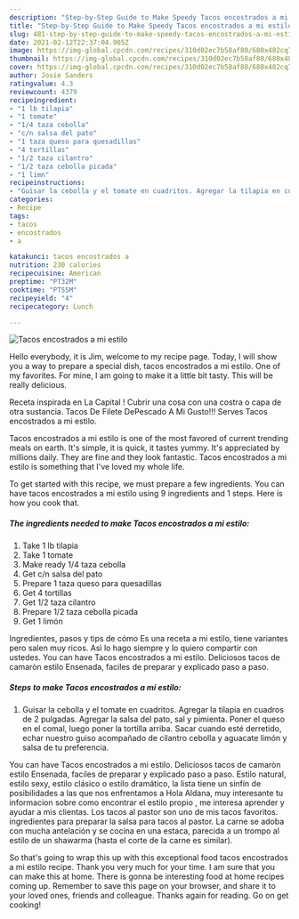 ```yaml
---
description: "Step-by-Step Guide to Make Speedy Tacos encostrados a mi estilo"
title: "Step-by-Step Guide to Make Speedy Tacos encostrados a mi estilo"
slug: 481-step-by-step-guide-to-make-speedy-tacos-encostrados-a-mi-estilo
date: 2021-02-12T22:37:04.905Z
image: https://img-global.cpcdn.com/recipes/310d02ec7b58af80/680x482cq70/tacos-encostrados-a-mi-estilo-recipe-main-photo.jpg
thumbnail: https://img-global.cpcdn.com/recipes/310d02ec7b58af80/680x482cq70/tacos-encostrados-a-mi-estilo-recipe-main-photo.jpg
cover: https://img-global.cpcdn.com/recipes/310d02ec7b58af80/680x482cq70/tacos-encostrados-a-mi-estilo-recipe-main-photo.jpg
author: Josie Sanders
ratingvalue: 4.3
reviewcount: 4379
recipeingredient:
- "1 lb tilapia"
- "1 tomate"
- "1/4 taza cebolla"
- "c/n salsa del pato"
- "1 taza queso para quesadillas"
- "4 tortillas"
- "1/2 taza cilantro"
- "1/2 taza cebolla picada"
- "1 limn"
recipeinstructions:
- "Guisar la cebolla y el tomate en cuadritos. Agregar la tilapia en cuadros de 2 pulgadas. Agregar la salsa del pato, sal y pimienta. Poner el queso en el comal, luego poner la tortilla arriba. Sacar cuando esté derretido, echar nuestro guiso acompañado de cilantro cebolla y aguacate limón y salsa de tu preferencia."
categories:
- Recipe
tags:
- tacos
- encostrados
- a

katakunci: tacos encostrados a 
nutrition: 230 calories
recipecuisine: American
preptime: "PT32M"
cooktime: "PT55M"
recipeyield: "4"
recipecategory: Lunch

---
```



![Tacos encostrados a mi estilo](https://img-global.cpcdn.com/recipes/310d02ec7b58af80/680x482cq70/tacos-encostrados-a-mi-estilo-recipe-main-photo.jpg)

Hello everybody, it is Jim, welcome to my recipe page. Today, I will show you a way to prepare a special dish, tacos encostrados a mi estilo. One of my favorites. For mine, I am going to make it a little bit tasty. This will be really delicious.

Receta inspirada en La Capital ! Cubrir una cosa con una costra o capa de otra sustancia. Tacos De Filete DePescado A Mi Gusto!!! Serves Tacos encostrados a mi estilo.

Tacos encostrados a mi estilo is one of the most favored of current trending meals on earth. It's simple, it is quick, it tastes yummy. It's appreciated by millions daily. They are fine and they look fantastic. Tacos encostrados a mi estilo is something that I've loved my whole life.


To get started with this recipe, we must prepare a few ingredients. You can have tacos encostrados a mi estilo using 9 ingredients and 1 steps. Here is how you cook that.

<!--inarticleads1-->

##### The ingredients needed to make Tacos encostrados a mi estilo:

1. Take 1 lb tilapia
1. Take 1 tomate
1. Make ready 1/4 taza cebolla
1. Get c/n salsa del pato
1. Prepare 1 taza queso para quesadillas
1. Get 4 tortillas
1. Get 1/2 taza cilantro
1. Prepare 1/2 taza cebolla picada
1. Get 1 limón


Ingredientes, pasos y tips de cómo Es una receta a mi estilo, tiene variantes pero salen muy ricos. Asì lo hago siempre y lo quiero compartir con ustedes. You can have Tacos encostrados a mi estilo. Deliciosos tacos de camaròn estilo Ensenada, faciles de preparar y explicado paso a paso. 

<!--inarticleads2-->

##### Steps to make Tacos encostrados a mi estilo:

1. Guisar la cebolla y el tomate en cuadritos. Agregar la tilapia en cuadros de 2 pulgadas. Agregar la salsa del pato, sal y pimienta. Poner el queso en el comal, luego poner la tortilla arriba. Sacar cuando esté derretido, echar nuestro guiso acompañado de cilantro cebolla y aguacate limón y salsa de tu preferencia.


You can have Tacos encostrados a mi estilo. Deliciosos tacos de camaròn estilo Ensenada, faciles de preparar y explicado paso a paso. Estilo natural, estilo sexy, estilo clásico o estilo dramático, la lista tiene un sinfín de posibilidades a las que nos enfrentamos a Hola Aldana, muy interesante tu informacion sobre como encontrar el estilo propio , me interesa aprender y ayudar a mis clientas. Los tacos al pastor son uno de mis tacos favoritos. ingredientes para preparar la salsa para tacos al pastor. La carne se adoba con mucha antelación y se cocina en una estaca, parecida a un trompo al estilo de un shawarma (hasta el corte de la carne es similar). 

So that's going to wrap this up with this exceptional food tacos encostrados a mi estilo recipe. Thank you very much for your time. I am sure that you can make this at home. There is gonna be interesting food at home recipes coming up. Remember to save this page on your browser, and share it to your loved ones, friends and colleague. Thanks again for reading. Go on get cooking!
